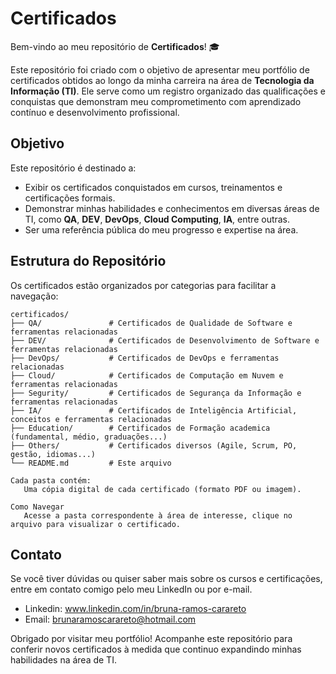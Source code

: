 # Certificados
Bem-vindo ao meu repositório de **Certificados**! 🎓

Este repositório foi criado com o objetivo de apresentar meu portfólio de certificados obtidos ao longo da minha carreira na área de **Tecnologia da Informação (TI)**. 
Ele serve como um registro organizado das qualificações e conquistas que demonstram meu comprometimento com aprendizado contínuo e desenvolvimento profissional.

## Objetivo
Este repositório é destinado a:
- Exibir os certificados conquistados em cursos, treinamentos e certificações formais.
- Demonstrar minhas habilidades e conhecimentos em diversas áreas de TI, como **QA**, **DEV**, **DevOps**, **Cloud Computing**, **IA**, entre outras.
- Ser uma referência pública do meu progresso e expertise na área.

## Estrutura do Repositório
Os certificados estão organizados por categorias para facilitar a navegação:

```plaintext
certificados/
├── QA/               # Certificados de Qualidade de Software e ferramentas relacionadas
├── DEV/              # Certificados de Desenvolvimento de Software e ferramentas relacionadas
├── DevOps/           # Certificados de DevOps e ferramentas relacionadas
├── Cloud/            # Certificados de Computação em Nuvem e ferramentas relacionadas
├── Segurity/         # Certificados de Segurança da Informação e ferramentas relacionadas
├── IA/               # Certificados de Inteligência Artificial, conceitos e ferramentas relacionadas
├── Education/        # Certificados de Formação academica (fundamental, médio, graduações...)
├── Others/           # Certificados diversos (Agile, Scrum, PO, gestão, idiomas...)
└── README.md         # Este arquivo

Cada pasta contém:
   Uma cópia digital de cada certificado (formato PDF ou imagem).

Como Navegar
   Acesse a pasta correspondente à área de interesse, clique no arquivo para visualizar o certificado.
```

## Contato
Se você tiver dúvidas ou quiser saber mais sobre os cursos e certificações, entre em contato comigo pelo meu LinkedIn ou por e-mail.
  - Linkedin: www.linkedin.com/in/bruna-ramos-carareto
  - Email: brunaramoscarareto@hotmail.com

Obrigado por visitar meu portfólio!
Acompanhe este repositório para conferir novos certificados à medida que continuo expandindo minhas habilidades na área de TI.
